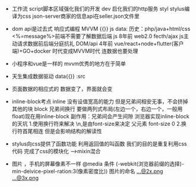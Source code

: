 - 工作流
  script脚本区域强化我们的开发
  dev 启化我们的http服务
  styl stylus编译为css
  json-server商家的信息api在seller.json文件里
- dom api是过去式
  响应式编程
  MVVM {{}} js data:
  历史：php/java+html/css <%=message%>前端不需要了解数据后端
  js 8年前 web2.0  fecth/ajax js主动请求数据前后端分庭抗礼 DOM/api
  4年前 vue/react+node+flutter(客户端)+GO+docker 时代变成MVVM时代 连数据也要处理

- 小程序和vue是一样的
mvvm优秀的地方在于简单
- 天生集成数据驱动 data{{}} :src
- 页面数据的相应式的 数据变了，界面就会变
  
- inline-block考点
  inline 没有设值宽高的能力 但是兄弟间相安无事，不会挤掉其他的块
  block 兄弟间换行 要做两列式布局(左边一个，右边一个，一般用float)现在用inline-block
  副作用：兄弟间会产生间隙
  浏览器实现inline-block的天坑 
   1.使用换行符来解决  \n,是由font-size来决定
   父元素 font-size 0
   2.换行符首尾相连 但是会影响结构的解读性

- stylus向css提供了函数功能
  利用返回值的叫函数
  我们的目的是重复利用css代码 完成了css的模块化 -->mixin混合

- 图片 ，手机的屏幕像素不一样
@media 条件 (-webkit(浏览器前缀的选择)-min-deivice-pixel-ration:3(像素密度比))
图片的命名   ...@2x.png  ...@3x.png